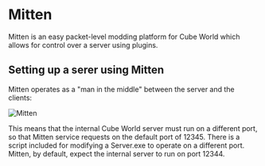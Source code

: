 # Mitten

Mitten is an easy packet-level modding platform for Cube World which allows for control over a server using plugins.

## Setting up a serer using Mitten

Mitten operates as a "man in the middle" between the server and the clients:

![Mitten](https://i.imgur.com/q5ZAEQo.png)

This means that the internal Cube World server must run on a different port, so that Mitten service requests on the default port of 12345. There is a script included for modifying a Server.exe to operate on a different port. Mitten, by default, expect the internal server to run on port 12344.
